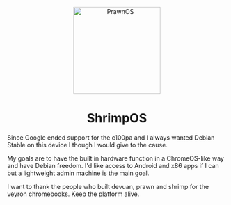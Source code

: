 <p align="center">
<img src="/filesystem/resources/logo/newPrawn_transparent_high_compression.png" alt="PrawnOS" data-canonical-src="/resources/BuildResources/logo/newPrawn_transparent_high_compression.png" width="200" height="200" /></p>

<h1 align="center">
ShrimpOS
</h1>

Since Google ended support for the c100pa and I always wanted Debian Stable on this device I though I would give to the cause.

My goals are to have the built in hardware function in a ChromeOS-like way and have Debian freedom.
I'd like access to Android and x86 apps if I can but a lightweight admin machine is the main goal.

I want to thank the people who built devuan, prawn and shrimp for the veyron chromebooks. Keep the platform alive.







